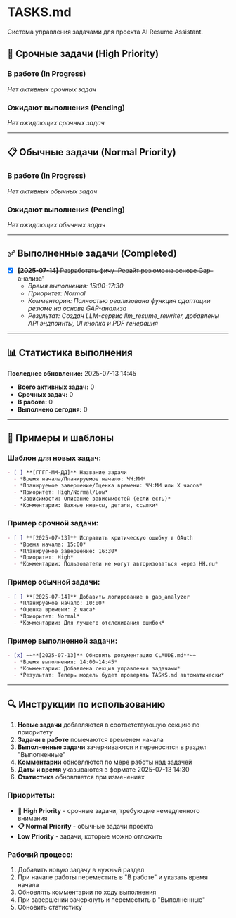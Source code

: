 # TASKS.md

Система управления задачами для проекта AI Resume Assistant.

## 🚨 Срочные задачи (High Priority)

### В работе (In Progress)
*Нет активных срочных задач*

### Ожидают выполнения (Pending)
*Нет ожидающих срочных задач*

---

## 📋 Обычные задачи (Normal Priority)

### В работе (In Progress)
*Нет активных обычных задач*

### Ожидают выполнения (Pending)
*Нет ожидающих обычных задач*

---

## ✅ Выполненные задачи (Completed)

- [x] ~~**[2025-07-14]** Разработать фичу 'Рерайт резюме на основе Gap-анализа'~~
  - *Время выполнения: 15:00-17:30*
  - *Приоритет: Normal*
  - *Комментарии: Полностью реализована функция адаптации резюме на основе GAP-анализа*
  - *Результат: Создан LLM-сервис llm_resume_rewriter, добавлены API эндпоинты, UI кнопка и PDF генерация*

---

## 📊 Статистика выполнения

**Последнее обновление:** 2025-07-13 14:45

- **Всего активных задач:** 0
- **Срочных задач:** 0  
- **В работе:** 0
- **Выполнено сегодня:** 0

---

## 📝 Примеры и шаблоны

### Шаблон для новых задач:
```markdown
- [ ] **[ГГГГ-ММ-ДД]** Название задачи
  - *Время начала/Планируемое начало: ЧЧ:ММ*
  - *Планируемое завершение/Оценка времени: ЧЧ:ММ или X часов*
  - *Приоритет: High/Normal/Low*
  - *Зависимости: Описание зависимостей (если есть)*
  - *Комментарии: Важные нюансы, детали, ссылки*
```

### Пример срочной задачи:
```markdown
- [ ] **[2025-07-13]** Исправить критическую ошибку в OAuth
  - *Время начала: 15:00*
  - *Планируемое завершение: 16:30*
  - *Приоритет: High*
  - *Комментарии: Пользователи не могут авторизоваться через HH.ru*
```

### Пример обычной задачи:
```markdown
- [ ] **[2025-07-14]** Добавить логирование в gap_analyzer
  - *Планируемое начало: 10:00*
  - *Оценка времени: 2 часа*
  - *Приоритет: Normal*
  - *Комментарии: Для лучшего отслеживания ошибок*
```

### Пример выполненной задачи:
```markdown
- [x] ~~**[2025-07-13]** Обновить документацию CLAUDE.md**~~
  - *Время выполнения: 14:00-14:45*
  - *Комментарии: Добавлена секция управления задачами*
  - *Результат: Теперь модель будет проверять TASKS.md автоматически*
```

---

## 🔍 Инструкции по использованию

1. **Новые задачи** добавляются в соответствующую секцию по приоритету
2. **Задачи в работе** помечаются временем начала
3. **Выполненные задачи** зачеркиваются и переносятся в раздел "Выполненные"
4. **Комментарии** обновляются по мере работы над задачей
5. **Даты и время** указываются в формате 2025-07-13 14:30
6. **Статистика** обновляется при изменениях

### Приоритеты:
- **🚨 High Priority** - срочные задачи, требующие немедленного внимания
- **📋 Normal Priority** - обычные задачи проекта
- **Low Priority** - задачи, которые можно отложить

### Рабочий процесс:
1. Добавить новую задачу в нужный раздел
2. При начале работы переместить в "В работе" и указать время начала
3. Обновлять комментарии по ходу выполнения
4. При завершении зачеркнуть и переместить в "Выполненные"
5. Обновить статистику